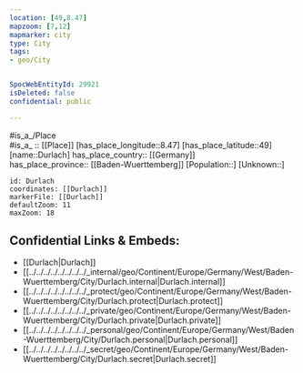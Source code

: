 ```yaml
---
location: [49,8.47] 
mapzoom: [7,12] 
mapmarker: city 
type: City
tags:
- geo/City


SpocWebEntityId: 29921
isDeleted: false
confidential: public

---
```

#is_a_/Place  
#is_a_ :: [[Place]] 
[has_place_longitude::8.47] 
[has_place_latitude::49] 
[name::Durlach] 
has_place_country:: [[Germany]]  
has_place_province:: [[Baden-Wuerttemberg]] 
[Population::] 
[Unknown::] 


```leaflet
id: Durlach
coordinates: [[Durlach]] 
markerFile: [[Durlach]] 
defaultZoom: 11 
maxZoom: 18
```


## Confidential Links & Embeds: 
- [[Durlach|Durlach]]  
- [[../../../../../../../../_internal/geo/Continent/Europe/Germany/West/Baden-Wuerttemberg/City/Durlach.internal|Durlach.internal]] 
- [[../../../../../../../../_protect/geo/Continent/Europe/Germany/West/Baden-Wuerttemberg/City/Durlach.protect|Durlach.protect]] 
- [[../../../../../../../../_private/geo/Continent/Europe/Germany/West/Baden-Wuerttemberg/City/Durlach.private|Durlach.private]] 
- [[../../../../../../../../_personal/geo/Continent/Europe/Germany/West/Baden-Wuerttemberg/City/Durlach.personal|Durlach.personal]] 
- [[../../../../../../../../_secret/geo/Continent/Europe/Germany/West/Baden-Wuerttemberg/City/Durlach.secret|Durlach.secret]] 
